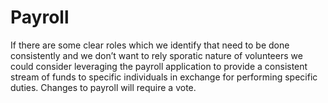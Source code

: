 # Payroll

If there are some clear roles which we identify that need to be done consistently and we don’t want to rely sporatic nature of volunteers we could consider leveraging the payroll application to provide a consistent stream of funds to specific individuals in exchange for performing specific duties. Changes to payroll will require a vote.
